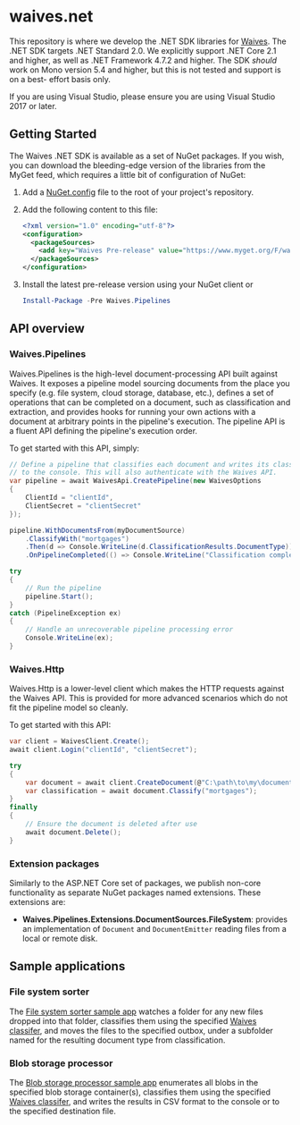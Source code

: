 # waives.net

This repository is where we develop the .NET SDK libraries for [Waives](https://waives.io/).
The .NET SDK targets .NET Standard 2.0. We explicitly support .NET Core 2.1 and
higher, as well as .NET Framework 4.7.2 and higher. The SDK _should_ work on
Mono version 5.4 and higher, but this is not tested and support is on a best-
effort basis only.

If you are using Visual Studio, please ensure you are using Visual Studio 2017
or later.

## Getting Started

The Waives .NET SDK is available as a set of NuGet packages. If you wish, you
can download the bleeding-edge version of the libraries from the MyGet feed,
which requires a little bit of configuration of NuGet:

1. Add a [NuGet.config](https://docs.microsoft.com/en-us/nuget/consume-packages/configuring-nuget-behavior)
  file to the root of your project's repository.
2. Add the following content to this file:

   ```xml
   <?xml version="1.0" encoding="utf-8"?>
   <configuration>
     <packageSources>
       <add key="Waives Pre-release" value="https://www.myget.org/F/waives-nightly/api/v3/index.json" protocolVersion="3" />
     </packageSources>
   </configuration>
   ```

3. Install the latest pre-release version using your NuGet client or

   ```powershell
   Install-Package -Pre Waives.Pipelines
   ```

## API overview

### Waives.Pipelines

Waives.Pipelines is the high-level document-processing API built against Waives.
It exposes a pipeline model sourcing documents from the place you specify (e.g.
file system, cloud storage, database, etc.), defines a set of operations that
can be completed on a document, such as classification and extraction, and
provides hooks for running your own actions with a document at arbitrary points
in the pipeline's execution. The pipeline API is a fluent API defining the
pipeline's execution order.

To get started with this API, simply:

```csharp
// Define a pipeline that classifies each document and writes its classification
// to the console. This will also authenticate with the Waives API.
var pipeline = await WaivesApi.CreatePipeline(new WaivesOptions
{
    ClientId = "clientId",
    ClientSecret = "clientSecret"
});

pipeline.WithDocumentsFrom(myDocumentSource)
    .ClassifyWith("mortgages")
    .Then(d => Console.WriteLine(d.ClassificationResults.DocumentType))
    .OnPipelineCompleted(() => Console.WriteLine("Classification complete"));

try
{
    // Run the pipeline
    pipeline.Start();
}
catch (PipelineException ex)
{
    // Handle an unrecoverable pipeline processing error
    Console.WriteLine(ex);
}
```

### Waives.Http

Waives.Http is a lower-level client which makes the HTTP requests against the
Waives API. This is provided for more advanced scenarios which do not fit the
pipeline model so cleanly.

To get started with this API:

```csharp
var client = WaivesClient.Create();
await client.Login("clientId", "clientSecret");

try
{
    var document = await client.CreateDocument(@"C:\path\to\my\document.pdf");
    var classification = await document.Classify("mortgages");
}
finally
{
    // Ensure the document is deleted after use
    await document.Delete();
}
```

### Extension packages

Similarly to the ASP.NET Core set of packages, we publish non-core functionality
as separate NuGet packages named extensions. These extensions are:

* **Waives.Pipelines.Extensions.DocumentSources.FileSystem**: provides an implementation of
  `Document` and `DocumentEmitter` reading files from a local or remote disk.

## Sample applications

### File system sorter

The [File system sorter sample app](https://github.com/waives/waives.net/tree/master/samples/FileSorter)
watches a folder for any new files dropped into that folder, classifies them
using the specified [Waives classifer](https://docs.waives.io/docs/classification-overview),
and moves the files to the specified outbox, under a subfolder named for the
resulting document type from classification.

### Blob storage processor

The [Blob storage processor sample app](https://github.com/waives/waives.net/tree/master/samples/BlobStorageProcessor)
enumerates all blobs in the specified blob storage container(s), classifies them
using the specified [Waives classifer](https://docs.waives.io/docs/classification-overview),
and writes the results in CSV format to the console or to the specified destination file.
